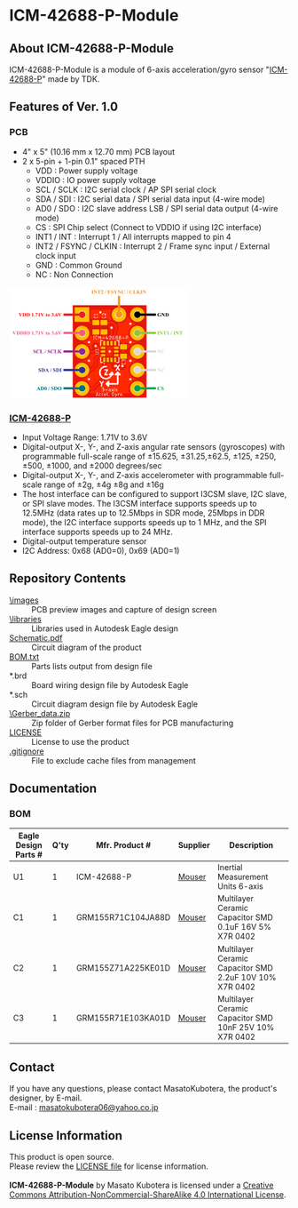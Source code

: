 <html lang="en">
  <head>
    <meta charset="uft-8">
    <meta name="author" content="Masato Kubotera">
  </head>
  <body>
    <h1>ICM-42688-P-Module</h1>
    <h2>About ICM-42688-P-Module</h2>
    <p>
      ICM-42688-P-Module is a module of 6-axis acceleration/gyro sensor "<a href="https://product.tdk.com/en/search/sensor/mortion-inertial/imu/info?part_no=ICM-42688-P">ICM-42688-P</a>" made by TDK.
    </p>
    <h2>Features of Ver. 1.0</h2>
    <h3>PCB</h3>
        <ul>
            <li>4" x 5" (10.16 mm x 12.70 mm) PCB layout</li>
            <li>2 x 5-pin + 1-pin 0.1" spaced PTH
                <ul>
                    <li>VDD : Power supply voltage</li>
                    <li>VDDIO : IO power supply voltage</li>
                    <li>SCL / SCLK : I2C serial clock / AP SPI serial clock</li>
                    <li>SDA / SDI :  I2C serial data / SPI serial data input (4-wire mode)</li>
                    <li>AD0 / SDO :  I2C slave address LSB / SPI serial data output (4-wire mode)</li>
                    <li>CS : SPI Chip select (Connect to VDDIO if using I2C interface)</li>
                    <li>INT1 / INT : Interrupt 1 / All interrupts mapped to pin 4</li>
                    <li>INT2 / FSYNC / CLKIN : Interrupt 2 / Frame sync input / External clock input</li>
                    <li>GND : Common Ground</li>
                    <li>NC : Non Connection</li>
                </ul>
            </li>
        </ul>
        <img src="./images/pinout.png" width="320px">
    <h3><a href="https://product.tdk.com/en/search/sensor/mortion-inertial/imu/info?part_no=ICM-42688-P">ICM-42688-P</a></h3>
        <ul>
            <li>Input Voltage Range: 1.71V to 3.6V</li>
            <li>Digital-output X-, Y-, and Z-axis angular rate sensors (gyroscopes) with programmable full-scale range of ±15.625, ±31.25,±62.5, ±125, ±250, ±500, ±1000, and ±2000 degrees/sec</li>
            <li>Digital-output X-, Y-, and Z-axis accelerometer with programmable full-scale range of ±2g, ±4g ±8g and ±16g</li>
            <li>The host interface can be configured to support I3CSM slave, I2C slave, or SPI slave modes. The I3CSM interface supports speeds up to 12.5MHz (data rates up to 12.5Mbps in SDR mode, 25Mbps in DDR mode), the I2C interface supports speeds up to 1 MHz, and the SPI interface supports speeds up to 24 MHz.</li>
            <li>Digital-output temperature sensor</li>
            <li>I2C Address: 0x68 (AD0=0), 0x69 (AD0=1)</li>
        </ul>
    <h2>Repository Contents</h2>
        <p></p>
        <dl>
            <dt>
                <a href="/images">\images</a>
            </dt>
            <dd>PCB preview images and capture of design screen</dd>
            <dt>
                <a href="/libraries">\libraries</a>
            </dt>
            <dd>Libraries used in Autodesk Eagle design</dd>
            <dt>
                <a href="/Schematic.pdf">Schematic.pdf</a>
            </dt>
            <dd>Circuit diagram of the product</dd>
            <dt>
                <a href="/BOM.txt">BOM.txt</a>
            </dt>
            <dd>Parts lists output from design file</dd>
            <dt>*.brd</dt>
            <dd>Board wiring design file by Autodesk Eagle</dd>
            <dt>*.sch</dt>
            <dd>Circuit diagram design file by Autodesk Eagle</dd>
            <dt>
                <a href="/Gerber_data.zip">\Gerber_data.zip</a>
            </dt>
            <dd>Zip folder of Gerber format files for PCB manufacturing</dd>
            <dt>
                <a href="/LICENSE">LICENSE</a>
            </dt>
            <dd>License to use the product</dd>
            <dt>
                <a href="/.gitignore">.gitignore</a>
            </dt>
            <dd>File to exclude cache files from management</dd>
        </dl>
    </p>
    <h2>Documentation</h2>
      <p>
        <h3>BOM</h3>
          <table>
            <thead>
              <tr>
                <th> Eagle Design Parts # </th>
                <th> Q'ty </th>
                <th> Mfr. Product # </th>
                <th> Supplier </th>
                <th> Description </th>
              </tr>
            </thead>
            <tbody>
              <tr>
                <td>U1</td>
                <td>1</td>
                <td>ICM-42688-P</td>
                <td><a href="https://www.mouser.jp/ProductDetail/410-ICM-42688-P">Mouser</a></td>
                <td>Inertial Measurement Units 6-axis</td>
              </tr>
              <tr>
                <td>C1</td>
                <td>1</td>
                <td>GRM155R71C104JA88D</td>
                <td><a href="https://www.mouser.jp/ProductDetail/81-GRM155R71C104JA8D">Mouser</a></td>
                <td>Multilayer Ceramic Capacitor SMD 0.1uF 16V 5% X7R 0402</td>
              </tr>
              <tr>
                <td>C2</td>
                <td>1</td>
                <td>GRM155Z71A225KE01D</td>
                <td><a href="https://www.mouser.jp/ProductDetail/81-GRM155Z71A225KE1D">Mouser</a></td>
                <td>Multilayer Ceramic Capacitor SMD 2.2uF 10V 10% X7R 0402</td>
              </tr>
              <tr>
                <td>C3</td>
                <td>1</td>
                <td>GRM155R71E103KA01D</td>
                <td><a href="https://www.mouser.jp/ProductDetail/81-GRM36X103K25">Mouser</a></td>
                <td>Multilayer Ceramic Capacitor SMD 10nF 25V 10% X7R 0402</td>
              </tr>
            </tbody>
          </table>
      </p>
    <h2>Contact</h2>
    <p>
    If you have any questions, please contact MasatoKubotera, the product's designer, by E-mail.<br>
    E-mail : <a href="mailto:masatokubotera06@yahoo.co.jp">masatokubotera06@yahoo.co.jp</a>
    </p>
    <h2>License Information</h2>
    <p>
      This product is open source.<br>
      Please review the <a href="/LICENSE">LICENSE file</a> for license information.<br>
      <br>
      <strong>ICM-42688-P-Module</strong> by Masato Kubotera is licensed under a <a href="http://creativecommons.org/licenses/by-nc-sa/4.0/">Creative Commons Attribution-NonCommercial-ShareAlike 4.0 International License</a>.
    </p>    
  </body>
</html>
